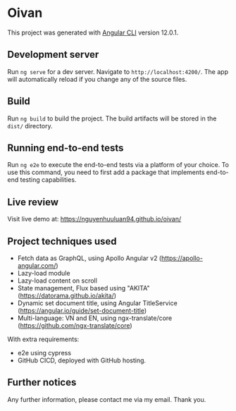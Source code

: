 # Oivan

This project was generated with [Angular CLI](https://github.com/angular/angular-cli) version 12.0.1.

## Development server

Run `ng serve` for a dev server. Navigate to `http://localhost:4200/`. The app will automatically reload if you change any of the source files.

## Build

Run `ng build` to build the project. The build artifacts will be stored in the `dist/` directory.

## Running end-to-end tests

Run `ng e2e` to execute the end-to-end tests via a platform of your choice. To use this command, you need to first add a package that implements end-to-end testing capabilities.

## Live review

Visit live demo at: https://nguyenhuuluan94.github.io/oivan/

## Project techniques used

- Fetch data as GraphQL, using Apollo Angular v2 (https://apollo-angular.com/)
- Lazy-load module
- Lazy-load content on scroll  
- State management, Flux based using "AKITA" (https://datorama.github.io/akita/)
- Dynamic set document title, using Angular TitleService (https://angular.io/guide/set-document-title)
- Multi-language: VN and EN, using ngx-translate/core (https://github.com/ngx-translate/core)
  
With extra requirements:
- e2e using cypress
- GitHub CICD, deployed with GitHub hosting.

## Further notices

Any further information, please contact me via my email. Thank you.
